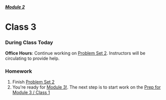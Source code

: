 ##### [Module 2](../../)

# Class 3

### During Class Today

**Office Hours**: Continue working on [Problem Set 2](TODO). Instructors will be circulating to provide help.

### Homework
1. Finish [Problem Set 2](TODO)
2. You're ready for [Module 3!](../../../module3). The next step is to start work on the [Prep for Module 3 / Class 1](../../../module3/class1-prep)
